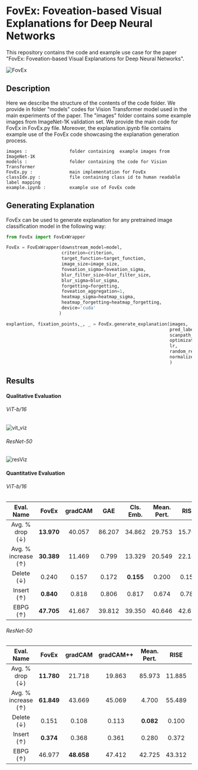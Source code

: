 # FovEx: Foveation-based Visual Explanations for Deep Neural Networks

This repository contains the code and example use case for the paper "FovEx: Foveation-based Visual Explanations for Deep Neural Networks".

![FovEx](https://github.com/user-attachments/assets/50432df7-cc16-44e9-9fc4-faae5888e620)

Description
----------------------
Here we describe the structure of the contents of the code folder. We provide in folder "models" codes for Vision Transformer model used in the main experiments of the paper. The "images" folder contains some example images from ImageNet-1K validation set. We provide the main code for FovEx in FovEx.py file. Moreover, the explanation.ipynb file contains example use of the FovEx code showcasing the explanation generation process.

    images :                folder containing  example images from ImageNet-1K
    models :                folder containing the code for Vision Transformer
    FovEx.py :              main implementation for FovEx
    classIdx.py :           file containing class id to human readable label mapping 
    example.ipynb :         example use of FovEx code

Generating Explanation
----------------------
FovEx can be used to generate explanation for any pretrained image classification model in the following way:
``` python
from FovEx import FovExWrapper

FovEx = FovExWrapper(downstream_model=model,
                     criterion=criterion,
                     target_function=target_function,
                     image_size=image_size,
                     foveation_sigma=foveation_sigma,
                     blur_filter_size=blur_filter_size,
                     blur_sigma=blur_sigma,
                     forgetting=forgetting,
                     foveation_aggregation=1,
                     heatmap_sigma=heatmap_sigma,
                     heatmap_forgetting=heatmap_forgetting,
                     device='cuda'
                    )

explantion, fixation_points,_, _ = FovEx.generate_explanation(images,                                                                                
                                                              pred_labels, 
                                                              scanpath_length, 
                                                              optimization_steps, 
                                                              lr, 
                                                              random_restart,
                                                              normalize_heatmap
                                                              )
```
Results
----------------------
#### Qualitative Evaluation 
###### ViT-b/16
![vit_viz](https://github.com/user-attachments/assets/c099f685-5e41-4031-a5b6-8d33e29dab63)
###### ResNet-50
![resViz](https://github.com/user-attachments/assets/0669c886-f980-4fac-8c13-2df67951e451)

#### Quantitative Evaluation 
###### ViT-b/16
| Eval. Name | FovEx | gradCAM | GAE | Cls. Emb. | Mean. Pert. | RISE | randomCAM |
|:----------:|:-----:|:-------:|:---:|:---------:|:----------:|:----:|:---------:|
|     Avg. % drop (↓)           |  **13.970**    |    40.057     | 86.207    |     34.862    |      29.753     |   15.763   |     80.714      |
|     Avg. % increase (↑)       |   **30.389**   |     11.469    |  0.799    |     13.329    |      20.549     |   22.189   |      1.789     |
|      Delete (↓)               |   0.240        |     0.157     |  0.172    |    **0.155**  |       0.200     |   0.158   |       0.395    |
|     Insert (↑)                |    **0.840**   |    0.818      |  0.806    |     0.817     |       0.674     |   0.782   |        0.682   |
|      EBPG (↑)                 |    **47.705**  |    41.667     |   39.812  |     39.350    |       40.646    |   42.633   |        35.708   |

###### ResNet-50
| Eval. Name | FovEx | gradCAM | gradCAM++  | Mean. Pert. | RISE | randomCAM |
|:----------:|:-----:|:-------:|:---:|:---------:|:----------:|:----:|
|     Avg. % drop (↓)           |  **11.780**    | 21.718    |     19.863    |      85.973     |   11.885   |     61.317      |
|     Avg. % increase (↑)       |   **61.849**   |  43.669   |     45.069    |      4.700      |   55.489   |     16.729     |
|      Delete (↓)               |   0.151        |  0.108    |     0.113     |      **0.082**  |   0.100   |       0.212    |
|     Insert (↑)                |    **0.374**   |  0.368    |     0.361     |       0.280     |   0.372   |        0.287   |
|      EBPG (↑)                 |    46.977      |**48.658** |     47.412    |       42.725    |   43.312   |        38.118   |
